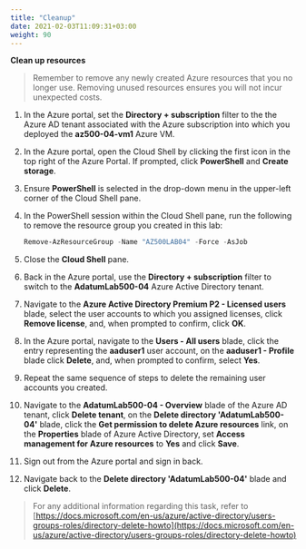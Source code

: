 ```yaml
---
title: "Cleanup"
date: 2021-02-03T11:09:31+03:00
weight: 90
---
```




**Clean up resources**

> Remember to remove any newly created Azure resources that you no longer use. Removing unused resources ensures you will not incur unexpected costs. 

1. In the Azure portal, set the **Directory + subscription** filter to the the Azure AD tenant associated with the Azure subscription into which you deployed the **az500-04-vm1** Azure VM.

1. In the Azure portal, open the Cloud Shell by clicking the first icon in the top right of the Azure Portal. If prompted, click **PowerShell** and **Create storage**.

1. Ensure **PowerShell** is selected in the drop-down menu in the upper-left corner of the Cloud Shell pane.

1. In the PowerShell session within the Cloud Shell pane, run the following to remove the resource group you created in this lab:
  
    ```powershell
    Remove-AzResourceGroup -Name "AZ500LAB04" -Force -AsJob
    ```

1.  Close the **Cloud Shell** pane. 

1. Back in the Azure portal, use the **Directory + subscription** filter to switch to the **AdatumLab500-04** Azure Active Directory tenant.

1. Navigate to the **Azure Active Directory Premium P2 - Licensed users** blade, select the user accounts to which you assigned licenses, click **Remove license**, and, when prompted to confirm, click **OK**.

1. In the Azure portal, navigate to the **Users - All users** blade, click the entry representing the **aaduser1** user account, on the **aaduser1 - Profile** blade click **Delete**, and, when prompted to confirm, select **Yes**.

1. Repeat the same sequence of steps to delete the remaining user accounts you created.

1. Navigate to the **AdatumLab500-04 - Overview** blade of the Azure AD tenant, click **Delete tenant**, on the **Delete directory 'AdatumLab500-04'** blade, click the **Get permission to delete Azure resources** link, on the **Properties** blade of Azure Active Directory, set **Access management for Azure resources** to **Yes** and click **Save**.

1. Sign out from the Azure portal and sign in back. 

1. Navigate back to the **Delete directory 'AdatumLab500-04'** blade and click **Delete**.

> For any additional  information regarding this task, refer to [https://docs.microsoft.com/en-us/azure/active-directory/users-groups-roles/directory-delete-howto](https://docs.microsoft.com/en-us/azure/active-directory/users-groups-roles/directory-delete-howto)

